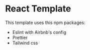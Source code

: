# React Template

This template uses this npm packages:

- Eslint with Airbnb's config
- Prettier
- Tailwind css
